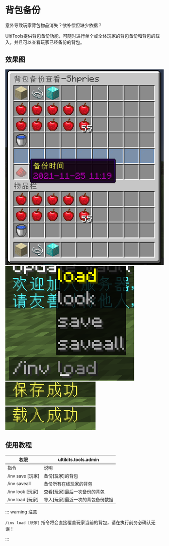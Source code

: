 # 背包备份

意外导致玩家背包物品消失？欲补偿但缺少依据？

UltiTools提供背包备份功能，可随时进行单个或全体玩家的背包备份和背包的载入，并且可以查看玩家已经备份的背包。

## 效果图

![](/assets/背包备份查看.png)![](/assets/指令.png)![](/assets/背包保存成功.png)![](/assets/载入成功.png)

## 使用教程

| 权限               | ultikits.tools.admin |
|------------------|----------------------|
| 指令               | 说明                   |
| /inv save \[玩家\] | 备份\[玩家\]的背包          |
| /inv saveall     | 备份所有在线玩家的背包          |
| /inv look \[玩家\] | 查看\[玩家\]最后一次备份的背包    |
| /inv load \[玩家\] | 导入\[玩家\]最近一次的背包备份数据  |

::: warning 注意

` /inv load [玩家] ` 指令将会直接覆盖玩家当前的背包，请在执行前务必确认无误！

:::



